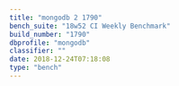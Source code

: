 ```yaml
---
title: "mongodb 2 1790"
bench_suite: "18w52 CI Weekly Benchmark"
build_number: "1790"
dbprofile: "mongodb"
classifier: ""
date: 2018-12-24T07:18:08
type: "bench"
---
```

